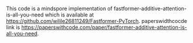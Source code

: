 This code is a mindspore implementation of fastformer-additive-attention-is-all-you-need which is available at https://github.com/wilile26811249/Fastformer-PyTorch.
paperswidthcocde link is https://paperswithcode.com/paper/fastformer-additive-attention-is-all-you-need.